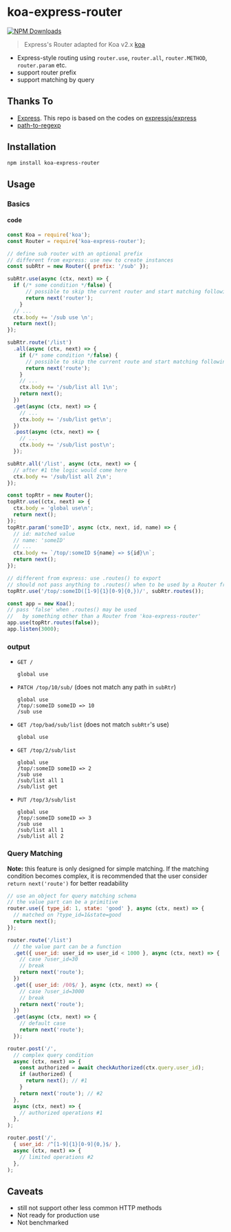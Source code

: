 # koa-express-router

[![NPM Downloads](https://img.shields.io/npm/dm/koa-express-router.svg?style=flat)](https://npmjs.org/package/koa-express-router)

> Express's Router adapted for Koa v2.x [koa](https://github.com/koajs/koa)

* Express-style routing using `router.use`, `router.all`, `router.METHOD`, `router.param` etc.
* support router prefix
* support matching by query

## Thanks To

- [Express](https://expressjs.com). This repo is based on the codes on [expressjs/express](https://github.com/expressjs/express)
- [path-to-regexp](https://github.com/pillarjs/path-to-regexp)

## Installation

```sh
npm install koa-express-router
```

## Usage

### Basics

#### code

```js
const Koa = require('koa');
const Router = require('koa-express-router');

// define sub router with an optional prefix
// different from express: use new to create instances
const subRtr = new Router({ prefix: '/sub' });

subRtr.use(async (ctx, next) => {
  if (/* some condition */false) {
      // possible to skip the current router and start matching following ones
      return next('router');
    }
  // ...
  ctx.body += '/sub use \n';
  return next();
});

subRtr.route('/list')
  .all(async (ctx, next) => {
    if (/* some condition */false) {
      // possible to skip the current route and start matching following ones #1
      return next('route');
    }
    // ...
    ctx.body += '/sub/list all 1\n';
    return next();
  })
  .get(async (ctx, next) => {
    // ...
    ctx.body += '/sub/list get\n';
  })
  .post(async (ctx, next) => {
    // ...
    ctx.body += '/sub/list post\n';
  });

subRtr.all('/list', async (ctx, next) => {
  // after #1 the logic would come here
  ctx.body += '/sub/list all 2\n';
});

const topRtr = new Router();
topRtr.use((ctx, next) => {
  ctx.body = 'global use\n';
  return next();
});
topRtr.param('someID', async (ctx, next, id, name) => {
  // id: matched value
  // name: 'someID'
  // ...
  ctx.body += `/top/:someID ${name} => ${id}\n`;
  return next();
});

// different from express: use .routes() to export
// should not pass anything to .routes() when to be used by a Router from 'koa-express-router'
topRtr.use('/top/:someID([1-9]{1}[0-9]{0,})/', subRtr.routes());

const app = new Koa();
// pass 'false' when .routes() may be used
//   by something other than a Router from 'koa-express-router'
app.use(topRtr.routes(false));
app.listen(3000);

```

### output

- ``GET /``
  ```
  global use

  ```
- ``PATCH /top/10/sub/`` (does not match any path in ``subRtr``)
  ```
  global use
  /top/:someID someID => 10
  /sub use

  ```
- ``GET /top/bad/sub/list`` (does not match ``subRtr``'s use)
  ```
  global use

  ```
- ``GET /top/2/sub/list``
  ```
  global use
  /top/:someID someID => 2
  /sub use
  /sub/list all 1
  /sub/list get

  ```
- ``PUT /top/3/sub/list``
  ```
  global use
  /top/:someID someID => 3
  /sub use
  /sub/list all 1
  /sub/list all 2

  ```

### Query Matching

**Note:** this feature is only designed for simple matching. If the matching condition becomes complex, it is recommended that the user consider ``return next('route')`` for better readability

```js
// use an object for query matching schema
// the value part can be a primitive
router.use({ type_id: 1, state: 'good' }, async (ctx, next) => {
  // matched on ?type_id=1&state=good
  return next();
});

router.route('/list')
  // the value part can be a function
  .get({ user_id: user_id => user_id < 1000 }, async (ctx, next) => {
    // case ?user_id=30
    // break
    return next('route');
  })
  .get({ user_id: /00$/ }, async (ctx, next) => {
    // case ?user_id=3000
    // break
    return next('route');
  })
  .get(async (ctx, next) => {
    // default case
    return next('route');
  });

router.post('/',
  // complex query condition
  async (ctx, next) => {
    const authorized = await checkAuthorized(ctx.query.user_id);
    if (authorized) {
      return next(); // #1
    }
    return next('route'); // #2
  },
  async (ctx, next) => {
    // authorized operations #1
  },
);

router.post('/',
  { user_id: /^[1-9]{1}[0-9]{0,}$/ },
  async (ctx, next) => {
    // limited operations #2
  },
);

```

## Caveats

- still not support other less common HTTP methods
- Not ready for production use
- Not benchmarked
